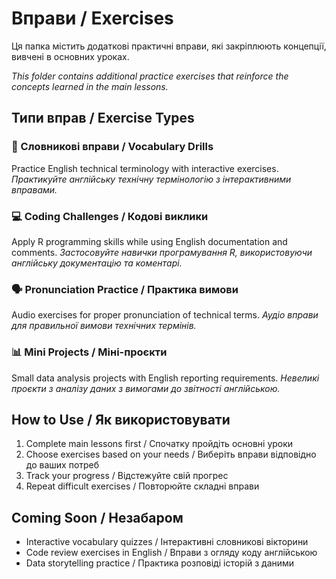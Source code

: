 # Вправи / Exercises

Ця папка містить додаткові практичні вправи, які закріплюють концепції, вивчені в основних уроках.

*This folder contains additional practice exercises that reinforce the concepts learned in the main lessons.*

## Типи вправ / Exercise Types

### 📝 Словникові вправи / Vocabulary Drills
Practice English technical terminology with interactive exercises.
*Практикуйте англійську технічну термінологію з інтерактивними вправами.*

### 💻 Coding Challenges / Кодові виклики  
Apply R programming skills while using English documentation and comments.
*Застосовуйте навички програмування R, використовуючи англійську документацію та коментарі.*

### 🗣️ Pronunciation Practice / Практика вимови
Audio exercises for proper pronunciation of technical terms.
*Аудіо вправи для правильної вимови технічних термінів.*

### 📊 Mini Projects / Міні-проєкти
Small data analysis projects with English reporting requirements.
*Невеликі проєкти з аналізу даних з вимогами до звітності англійською.*

## How to Use / Як використовувати

1. Complete main lessons first / Спочатку пройдіть основні уроки
2. Choose exercises based on your needs / Виберіть вправи відповідно до ваших потреб
3. Track your progress / Відстежуйте свій прогрес
4. Repeat difficult exercises / Повторюйте складні вправи

## Coming Soon / Незабаром

- Interactive vocabulary quizzes / Інтерактивні словникові вікторини
- Code review exercises in English / Вправи з огляду коду англійською
- Data storytelling practice / Практика розповіді історій з даними